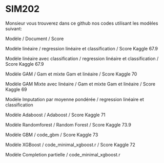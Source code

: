 # SIM202
Monsieur vous trouverez dans ce github nos codes utilisant les modèles suivant: 

Modèle / Document / Score

Modèle linéaire / regression linéaire et classification / Score Kaggle  67.9

Modèle linéaire avec classification /	regression linéaire et classification / Score Kaggle 67.9

Modèle GAM / Gam et mixte Gam et linéaire / Score Kaggle 70 

Modèle GAM Mixte avec linéaire / Gam et mixte Gam et linéaire / Score Kaggle 69

Modèle Imputation par moyenne pondérée / regression linéaire et classification

Modèle Adaboost / Adaboost / Score Kaggle 71

Modèle Randomforest / Random Forest / Score Kaggle 73.9

Modèle GBM / code_gbm / Score Kaggle 73

Modèle XGBoost /  code_minimal_xgboost.r / Score Kaggle 72

Modèle Completion partielle /	code_minimal_xgboost.r 

